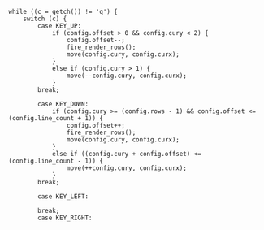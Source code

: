     while ((c = getch()) != 'q') {
        switch (c) {
            case KEY_UP:
                if (config.offset > 0 && config.cury < 2) {
                    config.offset--;
                    fire_render_rows();
                    move(config.cury, config.curx);
                }
                else if (config.cury > 1) {
                    move(--config.cury, config.curx);
                }
            break;

            case KEY_DOWN:
                if (config.cury >= (config.rows - 1) && config.offset <= (config.line_count + 1)) {
                    config.offset++;
                    fire_render_rows();
                    move(config.cury, config.curx);
                }
                else if ((config.cury + config.offset) <= (config.line_count - 1)) {
                    move(++config.cury, config.curx);
                }
            break;

            case KEY_LEFT:

            break;
            case KEY_RIGHT:

            